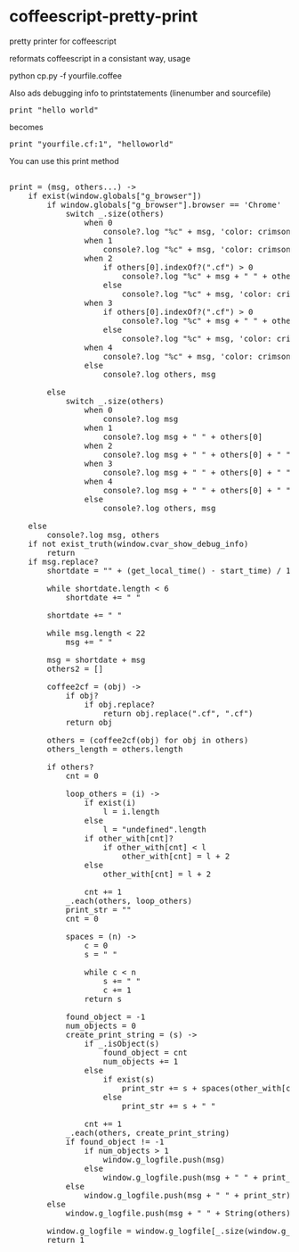coffeescript-pretty-print
=========================

pretty printer for coffeescript

reformats coffeescript in a consistant way, usage

python cp.py -f yourfile.coffee

Also ads debugging info to printstatements (linenumber and sourcefile)

<pre>
print "hello world"
</pre>

becomes

<pre>
print "yourfile.cf:1", "helloworld"
</pre>

You can use this print method

<pre>

print = (msg, others...) ->
    if exist(window.globals["g_browser"])
        if window.globals["g_browser"].browser == 'Chrome'
            switch _.size(others)
                when 0
                    console?.log "%c" + msg, 'color: crimson', others
                when 1
                    console?.log "%c" + msg, 'color: crimson', others[0]
                when 2
                    if others[0].indexOf?(".cf") > 0
                        console?.log "%c" + msg + " " + others[0], 'color: crimson', others[1]
                    else
                        console?.log "%c" + msg, 'color: crimson', others[0], others[1]
                when 3
                    if others[0].indexOf?(".cf") > 0
                        console?.log "%c" + msg + " " + others[0], 'color: crimson', others[1], others[2]
                    else
                        console?.log "%c" + msg, 'color: crimson', others[0], others[1], others[2]
                when 4
                    console?.log "%c" + msg, 'color: crimson', others[0], others[1], others[2], others[3]
                else
                    console?.log others, msg

        else
            switch _.size(others)
                when 0
                    console?.log msg
                when 1
                    console?.log msg + " " + others[0]
                when 2
                    console?.log msg + " " + others[0] + " " + others[1]
                when 3
                    console?.log msg + " " + others[0] + " " + others[1] + " " + others[2]
                when 4
                    console?.log msg + " " + others[0] + " " + others[1] + " " + others[2] + " " + others[3]
                else
                    console?.log others, msg

    else
        console?.log msg, others
    if not exist_truth(window.cvar_show_debug_info)
        return
    if msg.replace?
        shortdate = "" + (get_local_time() - start_time) / 1000

        while shortdate.length < 6
            shortdate += " "

        shortdate += " "

        while msg.length < 22
            msg += " "

        msg = shortdate + msg
        others2 = []

        coffee2cf = (obj) ->
            if obj?
                if obj.replace?
                    return obj.replace(".cf", ".cf")
            return obj

        others = (coffee2cf(obj) for obj in others)
        others_length = others.length

        if others?
            cnt = 0

            loop_others = (i) ->
                if exist(i)
                    l = i.length
                else
                    l = "undefined".length
                if other_with[cnt]?
                    if other_with[cnt] < l
                        other_with[cnt] = l + 2
                else
                    other_with[cnt] = l + 2

                cnt += 1
            _.each(others, loop_others)
            print_str = ""
            cnt = 0

            spaces = (n) ->
                c = 0
                s = " "

                while c < n
                    s += " "
                    c += 1
                return s

            found_object = -1
            num_objects = 0
            create_print_string = (s) ->
                if _.isObject(s)
                    found_object = cnt
                    num_objects += 1
                else
                    if exist(s)
                        print_str += s + spaces(other_with[cnt] - s.length)
                    else
                        print_str += s + " "

                cnt += 1
            _.each(others, create_print_string)
            if found_object != -1
                if num_objects > 1
                    window.g_logfile.push(msg)
                else
                    window.g_logfile.push(msg + " " + print_str + " " + others[found_object])
            else
                window.g_logfile.push(msg + " " + print_str)
        else
            window.g_logfile.push(msg + " " + String(others))

        window.g_logfile = window.g_logfile[_.size(window.g_logfile) - 150..]
        return 1

</pre>
